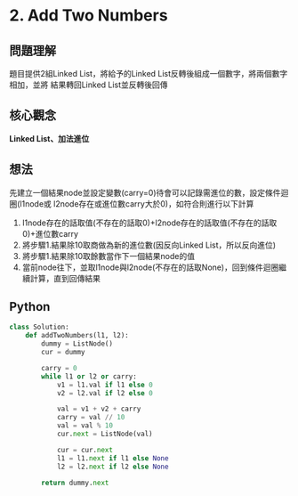 # 2. Add Two Numbers

## 問題理解
題目提供2組Linked List，將給予的Linked List反轉後組成一個數字，將兩個數字相加，並將
結果轉回Linked List並反轉後回傳
## 核心觀念
**Linked List、加法進位**

## 想法
先建立一個結果node並設定變數(carry=0)待會可以記錄需進位的數，設定條件迴圈(l1node或
l2node存在或進位數carry大於0)，如符合則進行以下計算
1. l1node存在的話取值(不存在的話取0)+l2node存在的話取值(不存在的話取0)+進位數carry
2. 將步驟1.結果除10取商做為新的進位數(因反向Linked List，所以反向進位)
3. 將步驟1.結果除10取餘數當作下一個結果node的值
4. 當前node往下，並取l1node與l2node(不存在的話取None)，回到條件迴圈繼續計算，直到回傳結果
## Python

```python
class Solution:
    def addTwoNumbers(l1, l2):
        dummy = ListNode()
        cur = dummy

        carry = 0
        while l1 or l2 or carry:
            v1 = l1.val if l1 else 0
            v2 = l2.val if l2 else 0

            val = v1 + v2 + carry
            carry = val // 10
            val = val % 10
            cur.next = ListNode(val)

            cur = cur.next
            l1 = l1.next if l1 else None
            l2 = l2.next if l2 else None

        return dummy.next
```
